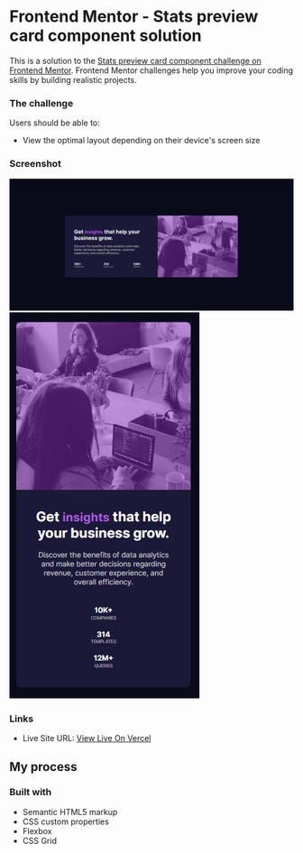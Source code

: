 # Frontend Mentor - Stats preview card component solution

This is a solution to the [Stats preview card component challenge on Frontend Mentor](https://www.frontendmentor.io/challenges/stats-preview-card-component-8JqbgoU62). Frontend Mentor challenges help you improve your coding skills by building realistic projects. 

### The challenge

Users should be able to:

- View the optimal layout depending on their device's screen size

### Screenshot

![Desktop Solution](./design/Desktop-solution.png)  
![Mobile Solution](./design/mobile-solution.png)  


### Links

- Live Site URL: [View Live On Vercel](https://fem-stats-preview-card-component-green.vercel.app/)

## My process

### Built with

- Semantic HTML5 markup
- CSS custom properties
- Flexbox
- CSS Grid

